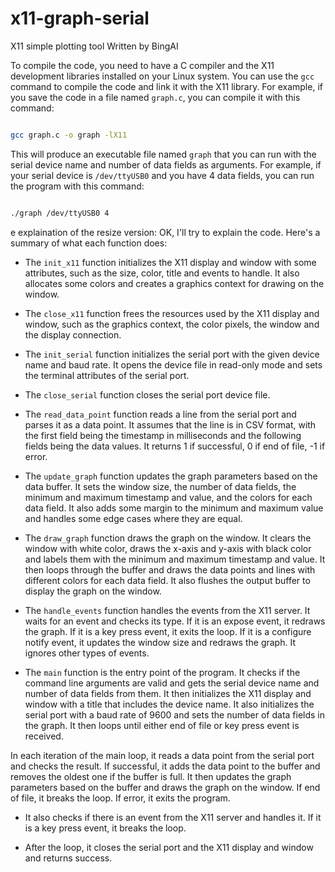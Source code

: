 # x11-graph-serial
X11 simple plotting tool
Written by BingAI 

To compile the code, you need to have a C compiler and the X11 development libraries installed on your Linux system. You can use the `gcc` command to compile the code and link it with the X11 library. For example, if you save the code in a file named `graph.c`, you can compile it with this command:

```bash

gcc graph.c -o graph -lX11

```

This will produce an executable file named `graph` that you can run with the serial device name and number of data fields as arguments. For example, if your serial device is `/dev/ttyUSB0` and you have 4 data fields, you can run the program with this command:

```bash

./graph /dev/ttyUSB0 4

```

e explaination of the resize version:
OK, I'll try to explain the code. Here's a summary of what each function does:

- The `init_x11` function initializes the X11 display and window with some attributes, such as the size, color, title and events to handle. It also allocates some colors and creates a graphics context for drawing on the window.

- The `close_x11` function frees the resources used by the X11 display and window, such as the graphics context, the color pixels, the window and the display connection.

- The `init_serial` function initializes the serial port with the given device name and baud rate. It opens the device file in read-only mode and sets the terminal attributes of the serial port.

- The `close_serial` function closes the serial port device file.

- The `read_data_point` function reads a line from the serial port and parses it as a data point. It assumes that the line is in CSV format, with the first field being the timestamp in milliseconds and the following fields being the data values. It returns 1 if successful, 0 if end of file, -1 if error.

- The `update_graph` function updates the graph parameters based on the data buffer. It sets the window size, the number of data fields, the minimum and maximum timestamp and value, and the colors for each data field. It also adds some margin to the minimum and maximum value and handles some edge cases where they are equal.

- The `draw_graph` function draws the graph on the window. It clears the window with white color, draws the x-axis and y-axis with black color and labels them with the minimum and maximum timestamp and value. It then loops through the buffer and draws the data points and lines with different colors for each data field. It also flushes the output buffer to display the graph on the window.

- The `handle_events` function handles the events from the X11 server. It waits for an event and checks its type. If it is an expose event, it redraws the graph. If it is a key press event, it exits the loop. If it is a configure notify event, it updates the window size and redraws the graph. It ignores other types of events.

- The `main` function is the entry point of the program. It checks if the command line arguments are valid and gets the serial device name and number of data fields from them. It then initializes the X11 display and window with a title that includes the device name. It also initializes the serial port with a baud rate of 9600 and sets the number of data fields in the graph. It then loops until either end of file or key press event is received.

In each iteration of the main loop, it reads a data point from the serial port and checks the result. If successful, it adds the data point to the buffer and removes the oldest one if the buffer is full. It then updates the graph parameters based on the buffer and draws the graph on the window. If end of file, it breaks the  loop. If error, it exits the program.

- It also checks if there is an event from the X11 server and handles it. If it is a key press event, it breaks the loop.

- After the loop, it closes the serial port and the X11 display and window and returns success.
